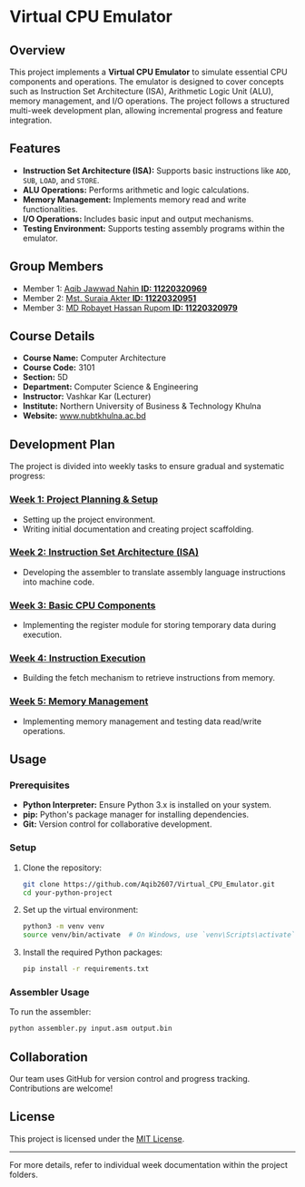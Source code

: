 # Virtual CPU Emulator

## Overview
This project implements a **Virtual CPU Emulator** to simulate essential CPU components and operations. The emulator is designed to cover concepts such as Instruction Set Architecture (ISA), Arithmetic Logic Unit (ALU), memory management, and I/O operations. The project follows a structured multi-week development plan, allowing incremental progress and feature integration.

## Features
- **Instruction Set Architecture (ISA):** Supports basic instructions like `ADD`, `SUB`, `LOAD`, and `STORE`.
- **ALU Operations:** Performs arithmetic and logic calculations.
- **Memory Management:** Implements memory read and write functionalities.
- **I/O Operations:** Includes basic input and output mechanisms.
- **Testing Environment:** Supports testing assembly programs within the emulator.

## Group Members
- Member 1: [Aqib Jawwad Nahin **ID: 11220320969**](mailto:aqibjawwad2607@gmail.com)
- Member 2: [Mst. Suraia Akter **ID: 11220320951**](mailto:aktersuraia123@gmail.com)
- Member 3: [MD Robayet Hassan Rupom **ID: 11220320979**](mailto:rupomhossain58@gmail.com)

## Course Details
- **Course Name:** Computer Architecture 
- **Course Code:** 3101 
- **Section:** 5D 
- **Department:** Computer Science & Engineering 
- **Instructor:** Vashkar Kar  (Lecturer)
- **Institute:** Northern University of Business & Technology Khulna
- **Website:** www.nubtkhulna.ac.bd

## Development Plan
The project is divided into weekly tasks to ensure gradual and systematic progress:

### [Week 1: Project Planning & Setup](https://github.com/Aqib2607/Virtual_CPU_Emulator/blob/main/Week%2001/Week%2001.md)
- Setting up the project environment.
- Writing initial documentation and creating project scaffolding.

### [Week 2: Instruction Set Architecture (ISA)](https://github.com/Aqib2607/Virtual_CPU_Emulator/blob/main/Week%2002/Week%2002.md)
- Developing the assembler to translate assembly language instructions into machine code.

### [Week 3: Basic CPU Components](https://github.com/Aqib2607/Virtual_CPU_Emulator/blob/main/Week%2003/Week%2003.md)
- Implementing the register module for storing temporary data during execution.

### [Week 4: Instruction Execution](https://github.com/Aqib2607/Virtual_CPU_Emulator/blob/main/Week%2004/Week%2004.md)
- Building the fetch mechanism to retrieve instructions from memory.

### [Week 5: Memory Management](https://github.com/Aqib2607/Virtual_CPU_Emulator/blob/main/Week%2005/Week%2005.md)
- Implementing memory management and testing data read/write operations.

## Usage

### Prerequisites
- **Python Interpreter:** Ensure Python 3.x is installed on your system.
- **pip:** Python's package manager for installing dependencies.
- **Git:** Version control for collaborative development.

### Setup
1. Clone the repository:
   ```bash
   git clone https://github.com/Aqib2607/Virtual_CPU_Emulator.git
   cd your-python-project

   ```
2. Set up the virtual environment:
   ```bash
   python3 -m venv venv
   source venv/bin/activate  # On Windows, use `venv\Scripts\activate`
   ```
3. Install the required Python packages:
   ```bash
   pip install -r requirements.txt
   ```

### Assembler Usage
To run the assembler:
```bash
python assembler.py input.asm output.bin
```

## Collaboration
Our team uses GitHub for version control and progress tracking. Contributions are welcome!

## License
This project is licensed under the [MIT License](LICENSE).

---
For more details, refer to individual week documentation within the project folders.

